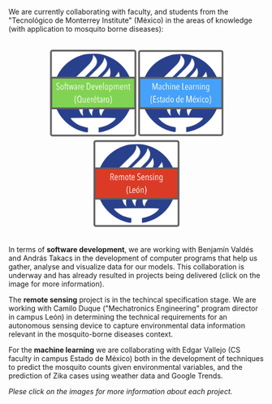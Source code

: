 We are currently collaborating with faculty, and students from the "Tecnológico de Monterrey Institute" (México)  in the areas of knowledge (with application to mosquito borne diseases):

<br>
<center>
  <a href="./ITESM.html"><img src="./media/btn_Qro.png" height="175px"></a><a href="./ITESM.html"><img src="./media/btn_Mex.png" height="175px"></a><a href="./EnvironmentalSensors.html"><img src="./media/btn_Leo.png" height="175px"></a>
</center>

<br>

In terms of **software development**, we are working with Benjamín Valdés and András Takacs in the development of computer programs that help us gather, analyse and visualize data for our models. This collaboration is underway and has already resulted in projects being delivered (click on the image for more information).

The **remote sensing** project is in the techincal specification stage. We are working with Camilo Duque ("Mechatronics Engineering" program director in campus León) in determining the technical requirements for an autonomous sensing device to capture environmental data information relevant in the mosquito-borne diseases context.

For the **machine learning** we are collaborating with Edgar Vallejo (CS faculty in campus Estado de México) both in the development of techniques to predict the mosquito counts given environmental variables, and the prediction of Zika cases using weather data and Google Trends.

_Plese click on the images for more information about each project._

<br>
